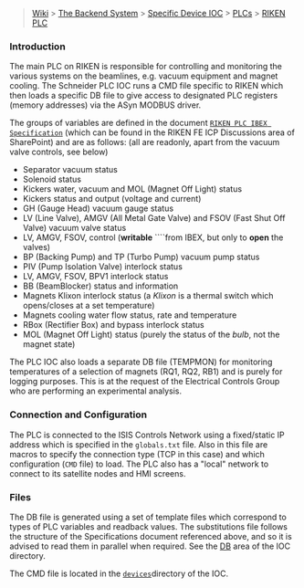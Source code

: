> [Wiki](Home) > [The Backend System](The-Backend-System) > [Specific Device IOC](Specific-Device-IOC) > [PLCs](PLCs) > [RIKEN PLC](RIKEN-PLC)

### Introduction

The main PLC on RIKEN is responsible for controlling and monitoring the various systems on the beamlines, e.g. vacuum equipment and magnet cooling.  The Schneider PLC IOC runs a CMD file specific to RIKEN which then loads a specific DB file to give access to designated PLC registers (memory addresses) via the ASyn MODBUS driver.

The groups of variables are defined in the document [`RIKEN PLC IBEX Specification`](http://www.facilities.rl.ac.uk/isis/computing/ICPdiscussions/RIKEN%20FE/RIKEN%20PLC%20IBEX%20Specification%20-%20Issue%20G_TC.docx) (which can be found in the RIKEN FE ICP Discussions area of SharePoint) and are as follows: (all are readonly, apart from the vacuum valve controls, see below)

- Separator vacuum status
- Solenoid status
- Kickers water, vacuum and MOL (Magnet Off Light) status
- Kickers status and output (voltage and current)
- GH (Gauge Head) vacuum gauge status
- LV (Line Valve), AMGV (All Metal Gate Valve) and FSOV (Fast Shut Off Valve) vacuum valve status
- LV, AMGV, FSOV, control (**writable** ````from IBEX, but only to **open** the valves)
- BP (Backing Pump) and TP (Turbo Pump) vacuum pump status 
- PIV (Pump Isolation Valve) interlock status
- LV, AMGV, FSOV, BPV1 interlock status
- BB (BeamBlocker) status and information
- Magnets Klixon interlock status (a _Klixon_ is a thermal switch which opens/closes at a set temperature)
- Magnets cooling water flow status, rate and temperature
- RBox (Rectifier Box) and bypass interlock status
- MOL (Magnet Off Light) status (purely the status of the _bulb_, not the magnet state)

The PLC IOC also loads a separate DB file (TEMPMON) for monitoring temperatures of a selection of magnets (RQ1, RQ2, RB1) and is purely for logging purposes.  This is at the request of the Electrical Controls Group who are performing an experimental analysis.

### Connection and Configuration

The PLC is connected to the ISIS Controls Network using a fixed/static IP address which is specified in the `globals.txt` file.  Also in this file are macros to specify the connection type (TCP in this case) and which configuration (`CMD` file) to load.  The PLC also has a "local" network to connect to its satellite nodes and HMI screens.

### Files

The DB file is generated using a set of template files which correspond to types of PLC variables and readback values.  The substitutions file follows the structure of the Specifications document referenced above, and so it is advised to read them in parallel when required.  See the [DB](https://github.com/ISISComputingGroup/EPICS-ioc/tree/master/SCHNDR/SCHNDR-IOC-01App/Db) area of the IOC directory.

The CMD file is located in the [`devices`](https://github.com/ISISComputingGroup/EPICS-ioc/tree/master/SCHNDR/iocBoot/iocSCHNDR-IOC-01/devices)directory of the IOC.